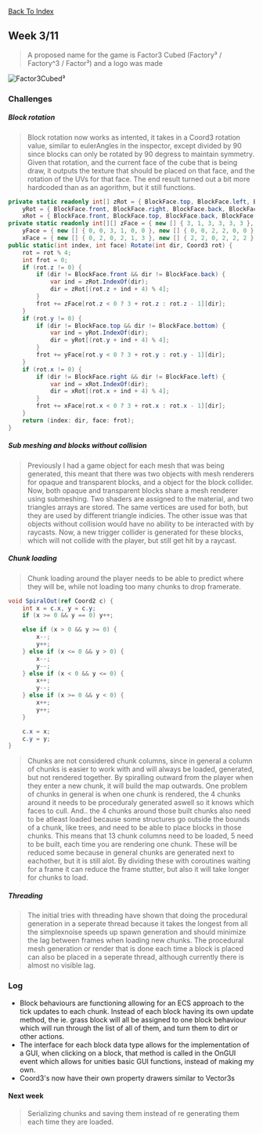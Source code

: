 [Back To Index](../index.md)

## Week 3/11

> A proposed name for the game is Factor3 Cubed (Factory³ / Factory^3 / Factor³) and a logo was made


![Factor3Cubed](../images/factor3logo.png)³

### Challenges
##### Block rotation
> Block rotation now works as intented, it takes in a Coord3 rotation value, similar to eulerAngles in the inspector, except divided by 90 since blocks can only be rotated by 90 degress to maintain symmetry. Given that rotation, and the current face of the cube that is being draw, it outputs the texture that should be placed on that face, and the rotation of the UVs for that face. The end result turned out a bit more hardcoded than as an agorithm, but it still functions.

```cs
private static readonly int[] zRot = { BlockFace.top, BlockFace.left, BlockFace.bottom, BlockFace.right },
    yRot = { BlockFace.front, BlockFace.right, BlockFace.back, BlockFace.left },
    xRot = { BlockFace.front, BlockFace.top, BlockFace.back, BlockFace.bottom };
private static readonly int[][] zFace = { new [] { 3, 1, 3, 3, 3, 3 }, new [] { 2, 2, 2, 2, 2, 2, }, new [] { 1, 3, 1, 1, 1, 1 } },
    yFace = { new [] { 0, 0, 3, 1, 0, 0 }, new [] { 0, 0, 2, 2, 0, 0 }, new [] { 0, 0, 1, 3, 0, 0, } },
    xFace = { new [] { 0, 2, 0, 2, 1, 3 }, new [] { 2, 2, 0, 2, 2, 2 }, new [] { 0, 2, 2, 0, 3, 1 } };
public static(int index, int face) Rotate(int dir, Coord3 rot) {
    rot = rot % 4;
    int frot = 0;
    if (rot.z != 0) {
        if (dir != BlockFace.front && dir != BlockFace.back) {
            var ind = zRot.IndexOf(dir);
            dir = zRot[(rot.z + ind + 4) % 4];
        }
        frot += zFace[rot.z < 0 ? 3 + rot.z : rot.z - 1][dir];
    }
    if (rot.y != 0) {
        if (dir != BlockFace.top && dir != BlockFace.bottom) {
            var ind = yRot.IndexOf(dir);
            dir = yRot[(rot.y + ind + 4) % 4];
        }
        frot += yFace[rot.y < 0 ? 3 + rot.y : rot.y - 1][dir];
    }
    if (rot.x != 0) {
        if (dir != BlockFace.right && dir != BlockFace.left) {
            var ind = xRot.IndexOf(dir);
            dir = xRot[(rot.x + ind + 4) % 4];
        }
        frot += xFace[rot.x < 0 ? 3 + rot.x : rot.x - 1][dir];
    }
    return (index: dir, face: frot);
}
```

##### Sub meshing and blocks without collision
> Previously I had a game object for each mesh that was being generated, this meant that there was two objects with mesh renderers for opaque and transparent blocks, and a object for the block collider. Now, both opaque and transparent blocks share a mesh renderer using submeshing. Two shaders are assigned to the material, and two triangles arrays are stored. The same vertices are used for both, but they are used by different triangle indicies. The other issue was that objects without collision would have no ability to be interacted with by raycasts. Now, a new trigger collider is generated for these blocks, which will not collide with the player, but still get hit by a raycast.


##### Chunk loading
> Chunk loading around the player needs to be able to predict where they will be, while not loading too many chunks to drop framerate. 

```cs
void SpiralOut(ref Coord2 c) {
    int x = c.x, y = c.y;
    if (x >= 0 && y == 0) y++;

    else if (x > 0 && y >= 0) {
        x--;
        y++;
    } else if (x <= 0 && y > 0) {
        x--;
        y--;
    } else if (x < 0 && y <= 0) {
        x++;
        y--;
    } else if (x >= 0 && y < 0) {
        x++;
        y++;
    }

    c.x = x;
    c.y = y;
}
```

> Chunks are not considered chunk columns, since in general a column of chunks is easier to work with and will always be loaded, generated, but not rendered together. By spiralling outward from the player when they enter a new chunk, it will build the map outwards. One problem of chunks in general is when one chunk is rendered, the 4 chunks around it needs to be proceduraly generated aswell so it knows which faces to cull. And.. the 4 chunks around those built chunks also need to be atleast loaded because some structures go outside the bounds of a chunk, like trees, and need to be able to place blocks in those chunks. This means that 13 chunk columns need to be loaded, 5 need to be built, each time you are rendering one chunk. These will be reduced some because in general chunks are generated next to eachother, but it is still alot. By dividing these with coroutines waiting for a frame it can reduce the frame stutter, but also it will take longer for chunks to load.

##### Threading
> The initial tries with threading have shown that doing the procedural generation in a seperate thread because it takes the longest from all the simplexnoise speeds up spawn generation and should minimize the lag between frames when loading new chunks. The procedural mesh generation or render that is done each time a block is placed can also be placed in a seperate thread, although currently there is almost no visible lag.


### Log
- Block behaviours are functioning allowing for an ECS approach to the tick updates to each chunk. Instead of each block having its own update method, the ie. grass block will all be assigned to one block behaviour which will run through the list of all of them, and turn them to dirt or other actions.
- The interface for each block data type allows for the implementation of a GUI, when clicking on a block, that method is called in the OnGUI event which allows for unities basic GUI functions, instead of making my own.
- Coord3's now have their own property drawers similar to Vector3s


#### Next week
> Serializing chunks and saving them instead of re generating them each time they are loaded.
